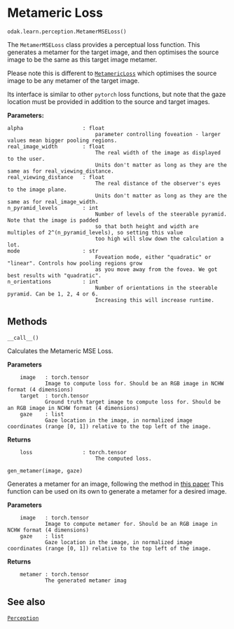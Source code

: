 # Metameric Loss

`odak.learn.perception.MetamerMSELoss()`

The `MetamerMSELoss` class provides a perceptual loss function. This generates a metamer for the target image, and then optimises the source image to be the same as this target image metamer.

Please note this is different to [`MetamericLoss`](metameric_loss.md) which optimises the source image to be any metamer of the target image.

Its interface is similar to other `pytorch` loss functions, but note that the gaze location must be provided in addition to the source and target images.

**Parameters:**

    alpha                   : float
                                parameter controlling foveation - larger values mean bigger pooling regions.
    real_image_width        : float 
                                The real width of the image as displayed to the user.
                                Units don't matter as long as they are the same as for real_viewing_distance.
    real_viewing_distance   : float 
                                The real distance of the observer's eyes to the image plane.
                                Units don't matter as long as they are the same as for real_image_width.
    n_pyramid_levels        : int 
                                Number of levels of the steerable pyramid. Note that the image is padded
                                so that both height and width are multiples of 2^(n_pyramid_levels), so setting this value
                                too high will slow down the calculation a lot.
    mode                    : str 
                                Foveation mode, either "quadratic" or "linear". Controls how pooling regions grow
                                as you move away from the fovea. We got best results with "quadratic".
    n_orientations          : int 
                                Number of orientations in the steerable pyramid. Can be 1, 2, 4 or 6.
                                Increasing this will increase runtime.

## Methods

`__call__()`

Calculates the Metameric MSE Loss.

**Parameters**

        image   : torch.tensor
                Image to compute loss for. Should be an RGB image in NCHW format (4 dimensions)
        target  : torch.tensor
                Ground truth target image to compute loss for. Should be an RGB image in NCHW format (4 dimensions)
        gaze    : list
                Gaze location in the image, in normalized image coordinates (range [0, 1]) relative to the top left of the image.

**Returns**

        loss                : torch.tensor
                                The computed loss.

`gen_metamer(image, gaze)`

Generates a metamer for an image, following the method in [this paper](https://dl.acm.org/doi/abs/10.1145/3450626.3459943)
This function can be used on its own to generate a metamer for a desired image.

**Parameters**

        image   : torch.tensor
                Image to compute metamer for. Should be an RGB image in NCHW format (4 dimensions)
        gaze    : list
                Gaze location in the image, in normalized image coordinates (range [0, 1]) relative to the top left of the image.
        
**Returns**

        metamer : torch.tensor
                The generated metamer imag

## See also

[`Perception`](../../../perception.md)
